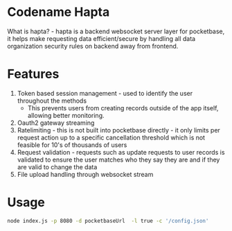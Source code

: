 # Codename Hapta

What is hapta? - hapta is a backend websocket server layer for pocketbase, it helps make requesting data efficient/secure by handling all data organization security rules on backend away from frontend.

# Features
1. Token based session management - used to identify the user throughout the methods
    - This prevents users from creating records outside of the app itself, allowing better monitoring.
3. Oauth2 gateway streaming
4. Ratelimiting - this is not built into pocketbase directly - it only limits per request action up to a specific cancellation threshold which is not feasible for 10's of thousands of users
5. Request validation - requests such as update requests to user records is validated to ensure the user matches who they say they are and if they are valid to change the data
6. File upload handling through websocket stream

# Usage

```bash
node index.js -p 8080 -d pocketbaseUrl  -l true -c '/config.json'
```
